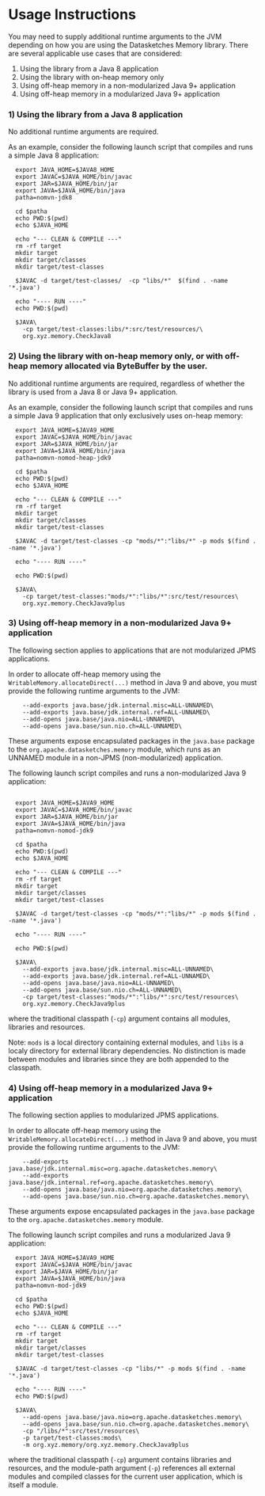 <!--
    Licensed to the Apache Software Foundation (ASF) under one
    or more contributor license agreements.  See the NOTICE file
    distributed with this work for additional information
    regarding copyright ownership.  The ASF licenses this file
    to you under the Apache License, Version 2.0 (the
    "License"); you may not use this file except in compliance
    with the License.  You may obtain a copy of the License at

      http://www.apache.org/licenses/LICENSE-2.0

    Unless required by applicable law or agreed to in writing,
    software distributed under the License is distributed on an
    "AS IS" BASIS, WITHOUT WARRANTIES OR CONDITIONS OF ANY
    KIND, either express or implied.  See the License for the
    specific language governing permissions and limitations
    under the License.
-->

# Usage Instructions

You may need to supply additional runtime arguments to the JVM depending on how you are using the Datasketches Memory library.
There are several applicable use cases that are considered:

1. Using the library from a Java 8 application
2. Using the library with on-heap memory only
3. Using off-heap memory in a non-modularized Java 9+ application
4. Using off-heap memory in a modularized Java 9+ application

### 1) Using the library from a Java 8 application

No additional runtime arguments are required.  

As an example, consider the following launch script that compiles and runs a simple Java 8 application:

```shell
  export JAVA_HOME=$JAVA8_HOME
  export JAVAC=$JAVA_HOME/bin/javac
  export JAR=$JAVA_HOME/bin/jar
  export JAVA=$JAVA_HOME/bin/java
  patha=nomvn-jdk8
  
  cd $patha
  echo PWD:$(pwd)
  echo $JAVA_HOME
  
  echo "--- CLEAN & COMPILE ---"
  rm -rf target
  mkdir target
  mkdir target/classes
  mkdir target/test-classes
  
  $JAVAC -d target/test-classes/  -cp "libs/*"  $(find . -name '*.java')
  
  echo "---- RUN ----"
  echo PWD:$(pwd)
  
  $JAVA\ 
    -cp target/test-classes:libs/*:src/test/resources/\
    org.xyz.memory.CheckJava8
```

### 2) Using the library with on-heap memory only, or with off-heap memory allocated via ByteBuffer by the user.

No additional runtime arguments are required, regardless of whether the library is used from a Java 8 or Java 9+
application. 

As an example, consider the following launch script that compiles and runs a simple Java 9 application that only exclusively
uses on-heap memory:

```shell
  export JAVA_HOME=$JAVA9_HOME
  export JAVAC=$JAVA_HOME/bin/javac
  export JAR=$JAVA_HOME/bin/jar
  export JAVA=$JAVA_HOME/bin/java
  patha=nomvn-nomod-heap-jdk9
  
  cd $patha
  echo PWD:$(pwd)
  echo $JAVA_HOME
  
  echo "--- CLEAN & COMPILE ---"
  rm -rf target
  mkdir target
  mkdir target/classes
  mkdir target/test-classes
  
  $JAVAC -d target/test-classes -cp "mods/*":"libs/*" -p mods $(find . -name '*.java')
  
  echo "---- RUN ----"
  
  echo PWD:$(pwd)
  
  $JAVA\
    -cp target/test-classes:"mods/*":"libs/*":src/test/resources\
    org.xyz.memory.CheckJava9plus
```

### 3) Using off-heap memory in a non-modularized Java 9+ application

The following section applies to applications that are not modularized JPMS applications.

In order to allocate off-heap memory using the `WritableMemory.allocateDirect(...)` method in Java 9 and above, you must provide the
following runtime arguments to the JVM:

```shell
    --add-exports java.base/jdk.internal.misc=ALL-UNNAMED\
    --add-exports java.base/jdk.internal.ref=ALL-UNNAMED\
    --add-opens java.base/java.nio=ALL-UNNAMED\
    --add-opens java.base/sun.nio.ch=ALL-UNNAMED\
```

These arguments expose encapsulated packages in the `java.base` package to the `org.apache.datasketches.memory` module,
which runs as an UNNAMED module in a non-JPMS (non-modularized) application.

The following launch script compiles and runs a non-modularized Java 9 application:

```shell

  export JAVA_HOME=$JAVA9_HOME
  export JAVAC=$JAVA_HOME/bin/javac
  export JAR=$JAVA_HOME/bin/jar
  export JAVA=$JAVA_HOME/bin/java
  patha=nomvn-nomod-jdk9
  
  cd $patha
  echo PWD:$(pwd)
  echo $JAVA_HOME
  
  echo "--- CLEAN & COMPILE ---"
  rm -rf target
  mkdir target
  mkdir target/classes
  mkdir target/test-classes
  
  $JAVAC -d target/test-classes -cp "mods/*":"libs/*" -p mods $(find . -name '*.java')
  
  echo "---- RUN ----"
  
  echo PWD:$(pwd)
  
  $JAVA\
    --add-exports java.base/jdk.internal.misc=ALL-UNNAMED\
    --add-exports java.base/jdk.internal.ref=ALL-UNNAMED\
    --add-opens java.base/java.nio=ALL-UNNAMED\
    --add-opens java.base/sun.nio.ch=ALL-UNNAMED\
    -cp target/test-classes:"mods/*":"libs/*":src/test/resources\
    org.xyz.memory.CheckJava9plus
```
where the traditional classpath (`-cp`) argument contains all modules, libraries and resources. 

Note: `mods` is a local directory containing external modules, and `libs` is a localy directory for external library
dependencies.  No distinction is made between modules and libraries since they are both appended to the classpath.

### 4) Using off-heap memory in a modularized Java 9+ application

The following section applies to modularized JPMS applications.

In order to allocate off-heap memory using the `WritableMemory.allocateDirect(...)` method in Java 9 and above, you must provide the
following runtime arguments to the JVM:

```shell
    --add-exports java.base/jdk.internal.misc=org.apache.datasketches.memory\
    --add-exports java.base/jdk.internal.ref=org.apache.datasketches.memory\
    --add-opens java.base/java.nio=org.apache.datasketches.memory\
    --add-opens java.base/sun.nio.ch=org.apache.datasketches.memory\
```

These arguments expose encapsulated packages in the `java.base` package to the `org.apache.datasketches.memory` module.

The following launch script compiles and runs a modularized Java 9 application:

```shell
  export JAVA_HOME=$JAVA9_HOME
  export JAVAC=$JAVA_HOME/bin/javac
  export JAR=$JAVA_HOME/bin/jar
  export JAVA=$JAVA_HOME/bin/java
  patha=nomvn-mod-jdk9
  
  cd $patha
  echo PWD:$(pwd)
  echo $JAVA_HOME
  
  echo "--- CLEAN & COMPILE ---"
  rm -rf target
  mkdir target
  mkdir target/classes
  mkdir target/test-classes
  
  $JAVAC -d target/test-classes -cp "libs/*" -p mods $(find . -name '*.java')
  
  echo "---- RUN ----"
  echo PWD:$(pwd)
  
  $JAVA\
    --add-opens java.base/java.nio=org.apache.datasketches.memory\
    --add-opens java.base/sun.nio.ch=org.apache.datasketches.memory\
    -cp "/libs/*":src/test/resources\
    -p target/test-classes:mods\
    -m org.xyz.memory/org.xyz.memory.CheckJava9plus
```
where the traditional classpath (`-cp`) argument contains libraries and resources, and the module-path argument (`-p`)
references all external modules and compiled classes for the current user application, which is itself a module.
